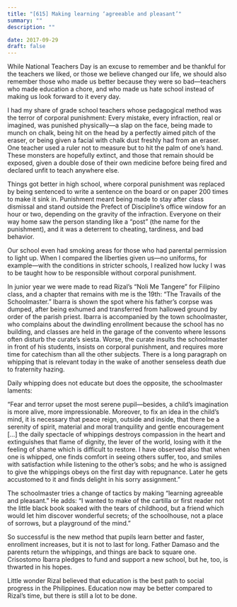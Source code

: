 ```yaml
---
title: "[615] Making learning ‘agreeable and pleasant’"
summary: ""
description: ""

date: 2017-09-29
draft: false
---
```



While National Teachers Day is an excuse to remember and be thankful for the teachers we liked, or those we believe changed our life, we should also remember those who made us better because they were so bad—teachers who made education a chore, and who made us hate school instead of making us look forward to it every day.

I had my share of grade school teachers whose pedagogical method was the terror of corporal punishment: Every mistake, every infraction, real or imagined, was punished physically—a slap on the face, being made to munch on chalk, being hit on the head by a perfectly aimed pitch of the eraser, or being given a facial with chalk dust freshly had from an eraser. One teacher used a ruler not to measure but to hit the palm of one’s hand. These monsters are hopefully extinct, and those that remain should be exposed, given a double dose of their own medicine before being fired and declared unfit to teach anywhere else.

Things got better in high school, where corporal punishment was replaced by being sentenced to write a sentence on the board or on paper 200 times to make it sink in. Punishment meant being made to stay after class dismissal and stand outside the Prefect of Discipline’s office window for an hour or two, depending on the gravity of the infraction. Everyone on their way home saw the person standing like a “post” (the name for the punishment), and it was a deterrent to cheating, tardiness, and bad behavior.

Our school even had smoking areas for those who had parental permission to light up. When I compared the liberties given us—no uniforms, for example—with the conditions in stricter schools, I realized how lucky I was to be taught how to be responsible without corporal punishment.

In junior year we were made to read Rizal’s “Noli Me Tangere” for Filipino class, and a chapter that remains with me is the 19th: “The Travails of the Schoolmaster.” Ibarra is shown the spot where his father’s corpse was dumped, after being exhumed and transferred from hallowed ground by order of the parish priest. Ibarra is accompanied by the town schoolmaster, who complains about the dwindling enrollment because the school has no building, and classes are held in the garage of the convento where lessons often disturb the curate’s siesta. Worse, the curate insults the schoolmaster in front of his students, insists on corporal punishment, and requires more time for catechism than all the other subjects. There is a long paragraph on whipping that is relevant today in the wake of another senseless death due to fraternity hazing.

Daily whipping does not educate but does the opposite, the schoolmaster laments:

“Fear and terror upset the most serene pupil—besides, a child’s imagination is more alive, more impressionable. Moreover, to fix an idea in the child’s mind, it is necessary that peace reign, outside and inside, that there be a serenity of spirit, material and moral tranquility and gentle encouragement […] the daily spectacle of whippings destroys compassion in the heart and extinguishes that flame of dignity, the lever of the world, losing with it the feeling of shame which is difficult to restore. I have observed also that when one is whipped, one finds comfort in seeing others suffer, too, and smiles with satisfaction while listening to the other’s sobs; and he who is assigned to give the whippings obeys on the first day with repugnance. Later he gets accustomed to it and finds delight in his sorry assignment.”

The schoolmaster tries a change of tactics by making “learning agreeable and pleasant.” He adds: “I wanted to make of the cartilla or first reader not the little black book soaked with the tears of childhood, but a friend which would let him discover wonderful secrets; of the schoolhouse, not a place of sorrows, but a playground of the mind.”

So successful is the new method that pupils learn better and faster, enrollment increases, but it is not to last for long. Father Damaso and the parents return the whippings, and things are back to square one. Crisostomo Ibarra pledges to fund and support a new school, but he, too, is thwarted in his hopes.

Little wonder Rizal believed that education is the best path to social progress in the Philippines. Education now may be better compared to Rizal’s time, but there is still a lot to be done.
